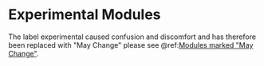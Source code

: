 # Experimental Modules

The label experimental caused confusion and discomfort and has therefore been replaced with "May Change"
please see @ref:[Modules marked "May Change"](../common/may-change.md).